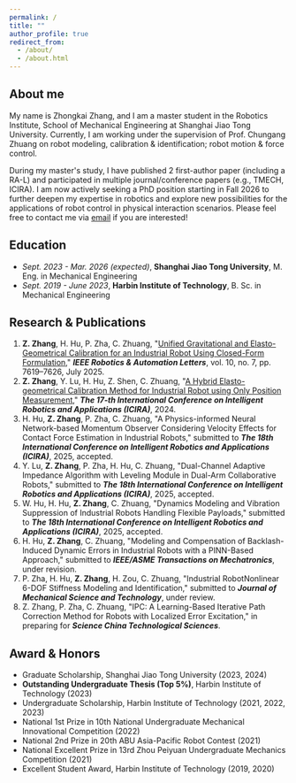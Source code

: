 ```yaml
---
permalink: /
title: ""
author_profile: true
redirect_from: 
  - /about/
  - /about.html
---
```


About me
------
My name is Zhongkai Zhang, and I am a master student in the Robotics Institute, School of Mechanical Engineering at Shanghai Jiao Tong University. Currently, I am working under the supervision of Prof. Chungang Zhuang on robot modeling, calibration & identification; robot motion & force control.

During my master's study, I have published 2 first-author paper (including a RA-L) and participated in multiple journal/conference papers (e.g., TMECH, ICIRA). I am now actively seeking a PhD position starting in Fall 2026 to further deepen my expertise in robotics and explore new possibilities for the applications of robot control in physical interaction scenarios. Please feel free to contact me via [email](v373128@sjtu.edu.cn) if you are interested!


Education
------
- _Sept. 2023 - Mar. 2026 (expected)_, **Shanghai Jiao Tong University**, M. Eng. in Mechanical Engineering
- _Sept. 2019 - June 2023_, **Harbin Institute of Technology**, B. Sc. in Mechanical Engineering

Research & Publications
------
1. **Z. Zhang**, H. Hu, P. Zha, C. Zhuang, "[Unified Gravitational and Elasto-Geometrical Calibration for an Industrial Robot Using Closed-Form Formulation](https://ieeexplore.ieee.org/document/11020762)," _**IEEE Robotics & Automation Letters**_, vol. 10, no. 7, pp. 7619–7626, July 2025.
2. **Z. Zhang**, Y. Lu, H. Hu, Z. Shen, C. Zhuang, "[A Hybrid Elasto-geometrical Calibration Method for Industrial Robot using Only Position Measurement](https://doi.org/10.1007/978-981-96-0783-9_21)," _**The 17-th International Conference on Intelligent Robotics and Applications (ICIRA)**_, 2024.
3. H. Hu, **Z. Zhang**, P. Zha, C. Zhuang, "A Physics-informed Neural Network-based Momentum Observer Considering Velocity Effects for Contact Force Estimation in Industrial Robots," submitted to _**The 18th International Conference on Intelligent Robotics and Applications (ICIRA)**_, 2025, accepted.
4. Y. Lu, **Z. Zhang**, P. Zha, H. Hu, C. Zhuang, "Dual-Channel Adaptive Impedance Algorithm with Leveling Module in Dual-Arm Collaborative Robots," submitted to _**The 18th International Conference on Intelligent Robotics and Applications (ICIRA)**_, 2025, accepted.
5. W. Hu, H. Hu, **Z. Zhang**, C. Zhuang, "Dynamics Modeling and Vibration Suppression of Industrial Robots Handling Flexible Payloads," submitted to _**The 18th International Conference on Intelligent Robotics and Applications (ICIRA)**_, 2025, accepted.
6. H. Hu, **Z. Zhang**, C. Zhuang, "Modeling and Compensation of Backlash-Induced Dynamic Errors in Industrial Robots with a PINN-Based Approach," submitted to _**IEEE/ASME Transactions on Mechatronics**_, under revision.
7. P. Zha, H. Hu, **Z. Zhang**, H. Zou, C. Zhuang, "Industrial RobotNonlinear 6-DOF Stiffness Modeling and Identification," submitted to _**Journal of Mechanical Science and Technology**_, under review.
8. Z. Zhang, P. Zha, C. Zhuang, "IPC: A Learning-Based Iterative Path Correction Method for Robots with Localized Error Excitation," in preparing for _**Science China Technological Sciences**_.

Award & Honors
------
- Graduate Scholarship, Shanghai Jiao Tong University (2023, 2024)
- **Outstanding Undergraduate Thesis (Top 5%)**, Harbin Institute of Technology (2023)
- Undergraduate Scholarship, Harbin Institute of Technology (2021, 2022, 2023)
- National 1st Prize in 10th National Undergraduate Mechanical Innovational Competition (2022)
- National 2nd Prize in 20th ABU Asia-Pacific Robot Contest (2021)
- National Excellent Prize in 13rd Zhou Peiyuan Undergraduate Mechanics Competition (2021)
- Excellent Student Award, Harbin Institute of Technology (2019, 2020)
